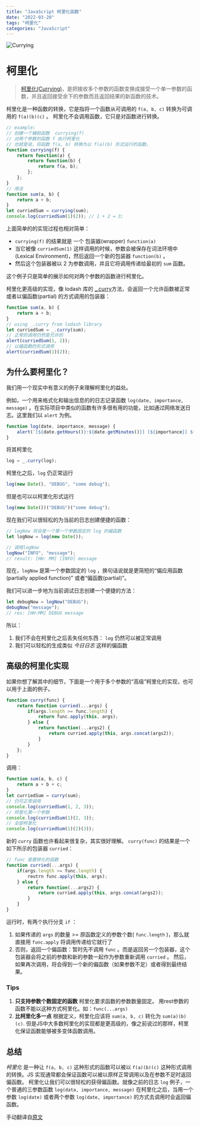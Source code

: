 ```yaml
---
title: "JavaScript 柯里化函数"
date: "2022-03-20"
tags: "柯里化"
categories: "JavaScript"
---
```


![Currying](@/images/JS/curry.png)
# 柯里化

> [柯里化(Currying)](https://zh.wikipedia.org/wiki/%E6%9F%AF%E9%87%8C%E5%8C%96)，是把接收多个参数的函数变换成接受一个单一参数的函数，并且返回接受余下的参数而且返回结果的新函数的技术。

柯里化是一种函数的转换，它是指将一个函数从可调用的 `f(a, b, c)` 转换为可调用的 `f(a)(b)(c)` 。
柯里化不会调用函数，它只是对函数进行转换。

```js
// example: 
// 创建一个辅助函数  currying(f)
// 对两个参数的函数 f 执行柯里化
// 也就是说，将函数 f(a, b) 转换为以 f(a)(b) 形式运行的函数。
function currying(f) {
	return function(a) {
		return function(b) {
			return f(a, b);
		};
	};
}
// 用法
function sum(a, b) {
	return a + b;
}
let curriedSum = currying(sum);
console.log(curriedSum(1)(2)); // 1 + 2 = 3;
```

上面简单的的实现过程也相对简单：
- `currying(f)` 的结果就是 一个 包装器(wrapper) `function(a)`
- 当它被像 `curriedSum(1)` 这样调用的时候，参数会被保存在词法环境中(Lexical Environment)，然后返回一个新的包装器 `function(b)` 。
- 然后这个包装器被以 2 为参数调用，并且它将调用传递给最初的 `sum` 函数。

这个例子只是简单的展示如何对两个参数的函数进行柯里化。

柯里化更高级的实现，像 lodash 库的 [_.curry](https://lodash.com/docs#curry)方法，会返回一个允许函数被正常或者以偏函数(partial) 的方式调用的包装器：
```js
function sum(a, b) {
	return a + b;
}
// using _.curry from lodash library
let curriedSum = _.curry(sum);
// 正常的调用仍然是允许的
alert(curriedSum(1, 2));
// 以偏函数的形式调用
alert(curriedSum(1)(2));
```

## 为什么要柯里化？

我们用一个现实中有意义的例子来理解柯里化的益处。

例如，一个用来格式化和输出信息的的日志记录函数 `log(date, importance, message)` 。在实际项目中类似的函数有许多很有用的功能，比如通过网络发送日志。这里我们以 `alert` 为例。
```js
function log(date, importance, message) {
	alert(`[${date.getHours()}:${date.getMinutes()}] [${importance}] ${message}`);
}
```
将其柯里化
```js
log = _.curry(log);
```
柯里化之后，`log` 仍正常运行
```js
log(new Date(), "DEBUG", "some debug");
```
但是也可以以柯里化形式运行
```js
log(new Date())("DEBUG")("some debug");
```
现在我们可以很轻松的为当前的日志创建便捷的函数：
```js
// logNow 将会是一个第一个参数固定的 log 的偏函数
let logNow = log(new Date());

// 调用logNow
logNow("INFO", "message");
// result: [HH: MM] [INFO] message
```
现在，`logNow`  是第一个参数固定的 `log` ，换句话说就是更简短的“偏应用函数(partially applied function)” 或者“偏函数(partial)”。

我们可以进一步地为当前调试日志创建一个便捷的方法：
```js
let debugNow = logNow("DEBUG");
debugNow("message");
// res: [HH:MM] DEBUG message
```
所以：
1. 我们不会在柯里化之后丢失任何东西： `log` 仍然可以被正常调用
2. 我们可以轻松的生成类似 *今日日志* 这样的偏函数

## 高级的柯里化实现
如果你想了解其中的细节，下面是一个用于多个参数的“高级”柯里化的实现，也可以用于上面的例子。
```js
function curry(func) {
	return function curried(...args) {
		if(args.length >= func.length) {
			return func.apply(this, args);
		} else {
			return function(...args2) {
				return curried.apply(this, args.concat(args2));
			}
		}
	};
}
```
调用：
```js
function sum(a, b, c) {
	return a + b + c;
}
let curriedSum = curry(sum);
// 仍可正常调用
console.log(curriedSum(1, 2, 3));
// 柯里化第一个参数
console.log(curriedSum(1)(2, 3));
// 全部柯里化
console.log(curriedSum(1)(2)(3));
```
新的 `curry` 函数也许看起来很复杂，其实很好理解。
`curry(func)` 的结果是一个如下所示的包装器 `curried`：
```js
// func 是要转化的函数
function curried(...args) {
	if(args.length >= func.length) {
		reutrn func.apply(this, args);
	} else {
		return function(...args2) {
			return curried.apply(this, args.concat(args2));
		}
	}
}
```
运行时，有两个执行分支 `if` ：
1. 如果传递的 `args` 的数量 >=  原函数定义的参数个数( `func.length` )，那么就直接用 `func.apply` 将调用传递给它就行了
2. 否则，返回一个偏函数：暂时先不调用 `func` 。而是返回另一个包装器，这个包装器会将之前的参数和新的参数一起作为参数重新调用 `curried` 。
然后，如果再次调用，将会得到一个新的偏函数（如果参数不足）或者得到最终结果。

### Tips
1. **只支持参数个数固定的函数**
柯里化要求函数的参数数量固定。
用rest参数的函数不能以这种方式柯里化。如：`func(...args)`
2. **比柯里化多一点**
根据定义，柯里化应该将 `sum(a, b, c)` 转化为 `sum(a)(b)(c)`.
但是JS中大多数柯里化的实现都是更高级的，像之前说过的那样，柯里化保证函数能够被多变体函数调用。

## 总结
*柯里化* 是一种让 `f(a, b, c)` 这种形式的函数可以被以 `f(a)(b)(c)` 这种形式调用的转换。JS 实现通常都会保证函数可以被以原样正常调用以及在参数不足时返回偏函数。
柯里化让我们可以很轻松的获得偏函数。就像之前的日志 `log` 例子，一个普通的三参数函数 `log(data, importance, message)` 在柯里化之后，当用一个参数 `log(date)` 或者两个参数 `log(date, importance)` 的方式去调用时会返回偏函数。  


手动翻译自[原文](https://javascript.info/currying-partials)